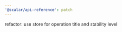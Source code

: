 ```yaml
---
'@scalar/api-reference': patch
---
```


refactor: use store for operation title and stability level
